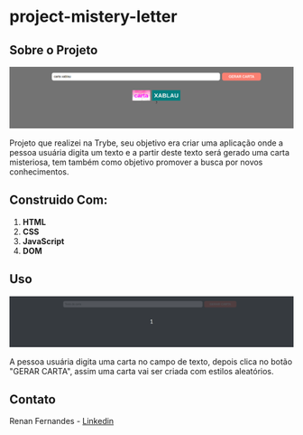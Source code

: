 # project-mistery-letter

## Sobre o Projeto

![Mister Letter Screen Shot](./projectImage.png)

Projeto que realizei na Trybe, seu objetivo era criar uma aplicação onde a pessoa usuária digita um texto e a partir deste texto será gerado uma carta misteriosa, tem também como objetivo promover a busca por novos conhecimentos.

## Construido Com:
 1. **HTML**
 3. **CSS**
 4. **JavaScript**
 5. **DOM**

## Uso

![Mister Letter Screen Shot](./projectGif.gif)

A pessoa usuária digita uma carta no campo de texto, depois clica no botão "GERAR CARTA", assim uma carta vai ser criada com estilos aleatórios.

## Contato

Renan Fernandes - [Linkedin](https://www.linkedin.com/in/orenanfernandes/)
